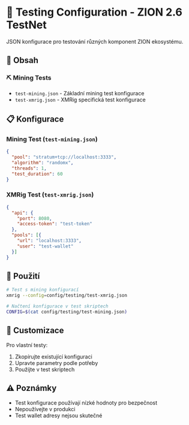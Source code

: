 # 🧪 Testing Configuration - ZION 2.6 TestNet

JSON konfigurace pro testování různých komponent ZION ekosystému.

## 📁 **Obsah**

### ⛏️ **Mining Tests**
- `test-mining.json` - Základní mining test konfigurace
- `test-xmrig.json` - XMRig specifická test konfigurace

## 📋 **Konfigurace**

### Mining Test (`test-mining.json`)
```json
{
  "pool": "stratum+tcp://localhost:3333",
  "algorithm": "randomx",
  "threads": 1,
  "test_duration": 60
}
```

### XMRig Test (`test-xmrig.json`)  
```json
{
  "api": {
    "port": 8080,
    "access-token": "test-token"
  },
  "pools": [{
    "url": "localhost:3333",
    "user": "test-wallet"
  }]
}
```

## 🚀 **Použití**

```bash
# Test s mining konfigurací
xmrig --config=config/testing/test-xmrig.json

# Načtení konfigurace v test skriptech  
CONFIG=$(cat config/testing/test-mining.json)
```

## 🔧 **Customizace**

Pro vlastní testy:
1. Zkopírujte existující konfiguraci
2. Upravte parametry podle potřeby
3. Použijte v test skriptech

## ⚠️ **Poznámky**

- Test konfigurace používají nízké hodnoty pro bezpečnost
- Nepoužívejte v produkci
- Test wallet adresy nejsou skutečné